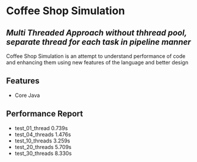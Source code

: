 # Coffee Shop Simulation
## _Multi Threaded Approach without thhread pool, separate thread for each task in pipeline manner_

Coffee Shop Simulation is an attempt to understand performance of code and enhancing them using new features of the language and better design

## Features
- Core Java


## Performance Report
- test_01_thread 0.739s
- test_04_threads 1.476s
- test_10_threads 3.259s
- test_20_threads 5.709s
- test_30_threads 8.330s

